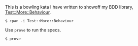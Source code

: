 This is a bowling kata I have written to showoff my BDD library, [Test::More::Behaviour](https://github.com/bostonaholic/test-more-behaviour).

```
$ cpan -i Test::More::Behaviour
```

Use `prove` to run the specs.

```
$ prove
```
